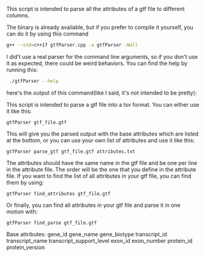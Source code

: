 This script is intended to parse all the attributes of a gtf file to different columns.

The binary is already available, but if you prefer to compile it yourself, you can do it by using this command

```bash
g++ --std=c++17 gtfParser.cpp -o gtfParser -Wall
```

I did't use a real parser for the command line arguments, so if you don't use it as expected, there could be weird behaviors. You can find the help by running this:

```bash
 ./gtfParser --help
```

here's the output of this command(like I said, it's not intended to be pretty):

This script is intended to parse a gtf file into a tsv format.
You can either use it like this:

	gtfParser gtf_file.gtf

This will give you the parsed output with the base attributes which are listed at the bottom, or you can use your own list of attributes and use it like this:

	gtfParser parse_gtf gtf_file.gtf attributes.txt

The attributes should have the same name in the gtf file and be one per line in the attribute file.
The order will be the one that you define in the attribute file.
If you want to find the list of all attributes in your gtf file, you can find them by using:

	gtfParser find_attributes gtf_file.gtf

Or finally, you can find all attributes in your gtf file and parse it in one motion with:

	gtfParser find_parse gtf_file.gtf

Base attributes:
	gene_id
	gene_name
	gene_biotype
	transcript_id
	transcript_name
	transcript_support_level
	exon_id
	exon_number
	protein_id
	protein_version
